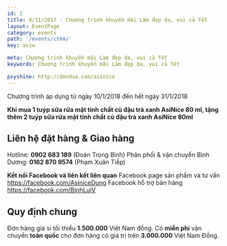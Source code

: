 ```yaml
---
id: 2
title: 8/11/2017 - Chương trình khuyến mãi Làm đẹp da, vui cả Tết
layout: EventPage
category: events
path: '/events/ctkm/'
key: asiw

meta: Chương trình khuyến mãi Làm đẹp da, vui cả Tết
keywords: Chương trình khuyến mãi Làm đẹp da, vui cả Tết

psyshine: http://dendua.com/asinice
---
```

Chương trình áp dụng từ ngày 10/1/2018 đến hết ngày 31/1/2018

**Khi mua 1 tuýp sữa rửa mặt tinh chất củ đậu trà xanh AsiNice 80 ml, tặng thêm 2 tuýp sữa rửa mặt tinh chất củ đậu trà xanh AsiNice 80ml**



## Liên hệ đặt hàng & Giao hàng

Hotline: **0902 683 189** (Đoàn Trọng Bình)
Phân phối & vận chuyển Bình Dương: **0162 870 9574** (Phạm Xuân Tiếp)

**Kết nối Facebook và liên kết liên quan**
Facebook page sản phẩm và tư vấn https://facebook.com/AsiniceDung
Facebook hỗ trợ bán hàng https://facebook.com/BinhLuiV

## Quy định chung

Đơn hàng giá sỉ tối thiểu **1.500.000** Việt Nam đồng.
Có **miễn phí** vận chuyển **toàn quốc** cho đơn hàng có giá trị trên **3.000.000** Việt Nam Đồng.
